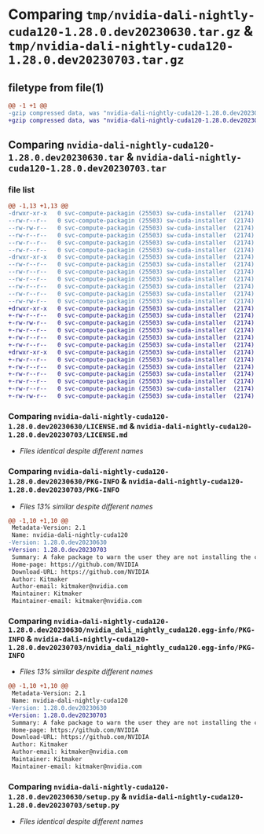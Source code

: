 # Comparing `tmp/nvidia-dali-nightly-cuda120-1.28.0.dev20230630.tar.gz` & `tmp/nvidia-dali-nightly-cuda120-1.28.0.dev20230703.tar.gz`

## filetype from file(1)

```diff
@@ -1 +1 @@
-gzip compressed data, was "nvidia-dali-nightly-cuda120-1.28.0.dev20230630.tar", last modified: Sat Jul  1 07:04:30 2023, max compression
+gzip compressed data, was "nvidia-dali-nightly-cuda120-1.28.0.dev20230703.tar", last modified: Mon Jul  3 10:24:35 2023, max compression
```

## Comparing `nvidia-dali-nightly-cuda120-1.28.0.dev20230630.tar` & `nvidia-dali-nightly-cuda120-1.28.0.dev20230703.tar`

### file list

```diff
@@ -1,13 +1,13 @@
-drwxr-xr-x   0 svc-compute-packagin (25503) sw-cuda-installer  (2174)        0 2023-07-01 07:04:30.863970 nvidia-dali-nightly-cuda120-1.28.0.dev20230630/
--rw-r--r--   0 svc-compute-packagin (25503) sw-cuda-installer  (2174)      459 2023-07-01 07:04:30.000000 nvidia-dali-nightly-cuda120-1.28.0.dev20230630/ERROR.txt
--rw-rw-r--   0 svc-compute-packagin (25503) sw-cuda-installer  (2174)    11336 2023-06-14 04:38:44.000000 nvidia-dali-nightly-cuda120-1.28.0.dev20230630/LICENSE.md
--rw-r--r--   0 svc-compute-packagin (25503) sw-cuda-installer  (2174)       27 2023-07-01 07:04:30.000000 nvidia-dali-nightly-cuda120-1.28.0.dev20230630/PACKAGE_NAME
--rw-r--r--   0 svc-compute-packagin (25503) sw-cuda-installer  (2174)     1668 2023-07-01 07:04:30.863970 nvidia-dali-nightly-cuda120-1.28.0.dev20230630/PKG-INFO
--rw-r--r--   0 svc-compute-packagin (25503) sw-cuda-installer  (2174)      286 2023-07-01 07:04:30.000000 nvidia-dali-nightly-cuda120-1.28.0.dev20230630/README.rst
-drwxr-xr-x   0 svc-compute-packagin (25503) sw-cuda-installer  (2174)        0 2023-07-01 07:04:30.863970 nvidia-dali-nightly-cuda120-1.28.0.dev20230630/nvidia_dali_nightly_cuda120.egg-info/
--rw-r--r--   0 svc-compute-packagin (25503) sw-cuda-installer  (2174)     1668 2023-07-01 07:04:30.000000 nvidia-dali-nightly-cuda120-1.28.0.dev20230630/nvidia_dali_nightly_cuda120.egg-info/PKG-INFO
--rw-r--r--   0 svc-compute-packagin (25503) sw-cuda-installer  (2174)      257 2023-07-01 07:04:30.000000 nvidia-dali-nightly-cuda120-1.28.0.dev20230630/nvidia_dali_nightly_cuda120.egg-info/SOURCES.txt
--rw-r--r--   0 svc-compute-packagin (25503) sw-cuda-installer  (2174)        1 2023-07-01 07:04:30.000000 nvidia-dali-nightly-cuda120-1.28.0.dev20230630/nvidia_dali_nightly_cuda120.egg-info/dependency_links.txt
--rw-r--r--   0 svc-compute-packagin (25503) sw-cuda-installer  (2174)       22 2023-07-01 07:04:30.000000 nvidia-dali-nightly-cuda120-1.28.0.dev20230630/nvidia_dali_nightly_cuda120.egg-info/top_level.txt
--rw-r--r--   0 svc-compute-packagin (25503) sw-cuda-installer  (2174)       38 2023-07-01 07:04:30.863970 nvidia-dali-nightly-cuda120-1.28.0.dev20230630/setup.cfg
--rw-rw-r--   0 svc-compute-packagin (25503) sw-cuda-installer  (2174)     4560 2023-06-14 04:38:44.000000 nvidia-dali-nightly-cuda120-1.28.0.dev20230630/setup.py
+drwxr-xr-x   0 svc-compute-packagin (25503) sw-cuda-installer  (2174)        0 2023-07-03 10:24:35.454620 nvidia-dali-nightly-cuda120-1.28.0.dev20230703/
+-rw-r--r--   0 svc-compute-packagin (25503) sw-cuda-installer  (2174)      459 2023-07-03 10:24:35.000000 nvidia-dali-nightly-cuda120-1.28.0.dev20230703/ERROR.txt
+-rw-rw-r--   0 svc-compute-packagin (25503) sw-cuda-installer  (2174)    11336 2023-06-14 10:03:35.000000 nvidia-dali-nightly-cuda120-1.28.0.dev20230703/LICENSE.md
+-rw-r--r--   0 svc-compute-packagin (25503) sw-cuda-installer  (2174)       27 2023-07-03 10:24:35.000000 nvidia-dali-nightly-cuda120-1.28.0.dev20230703/PACKAGE_NAME
+-rw-r--r--   0 svc-compute-packagin (25503) sw-cuda-installer  (2174)     1668 2023-07-03 10:24:35.453620 nvidia-dali-nightly-cuda120-1.28.0.dev20230703/PKG-INFO
+-rw-r--r--   0 svc-compute-packagin (25503) sw-cuda-installer  (2174)      286 2023-07-03 10:24:35.000000 nvidia-dali-nightly-cuda120-1.28.0.dev20230703/README.rst
+drwxr-xr-x   0 svc-compute-packagin (25503) sw-cuda-installer  (2174)        0 2023-07-03 10:24:35.453620 nvidia-dali-nightly-cuda120-1.28.0.dev20230703/nvidia_dali_nightly_cuda120.egg-info/
+-rw-r--r--   0 svc-compute-packagin (25503) sw-cuda-installer  (2174)     1668 2023-07-03 10:24:35.000000 nvidia-dali-nightly-cuda120-1.28.0.dev20230703/nvidia_dali_nightly_cuda120.egg-info/PKG-INFO
+-rw-r--r--   0 svc-compute-packagin (25503) sw-cuda-installer  (2174)      257 2023-07-03 10:24:35.000000 nvidia-dali-nightly-cuda120-1.28.0.dev20230703/nvidia_dali_nightly_cuda120.egg-info/SOURCES.txt
+-rw-r--r--   0 svc-compute-packagin (25503) sw-cuda-installer  (2174)        1 2023-07-03 10:24:35.000000 nvidia-dali-nightly-cuda120-1.28.0.dev20230703/nvidia_dali_nightly_cuda120.egg-info/dependency_links.txt
+-rw-r--r--   0 svc-compute-packagin (25503) sw-cuda-installer  (2174)       22 2023-07-03 10:24:35.000000 nvidia-dali-nightly-cuda120-1.28.0.dev20230703/nvidia_dali_nightly_cuda120.egg-info/top_level.txt
+-rw-r--r--   0 svc-compute-packagin (25503) sw-cuda-installer  (2174)       38 2023-07-03 10:24:35.454620 nvidia-dali-nightly-cuda120-1.28.0.dev20230703/setup.cfg
+-rw-rw-r--   0 svc-compute-packagin (25503) sw-cuda-installer  (2174)     4560 2023-06-14 10:03:35.000000 nvidia-dali-nightly-cuda120-1.28.0.dev20230703/setup.py
```

### Comparing `nvidia-dali-nightly-cuda120-1.28.0.dev20230630/LICENSE.md` & `nvidia-dali-nightly-cuda120-1.28.0.dev20230703/LICENSE.md`

 * *Files identical despite different names*

### Comparing `nvidia-dali-nightly-cuda120-1.28.0.dev20230630/PKG-INFO` & `nvidia-dali-nightly-cuda120-1.28.0.dev20230703/PKG-INFO`

 * *Files 13% similar despite different names*

```diff
@@ -1,10 +1,10 @@
 Metadata-Version: 2.1
 Name: nvidia-dali-nightly-cuda120
-Version: 1.28.0.dev20230630
+Version: 1.28.0.dev20230703
 Summary: A fake package to warn the user they are not installing the correct package.
 Home-page: https://github.com/NVIDIA
 Download-URL: https://github.com/NVIDIA
 Author: Kitmaker
 Author-email: kitmaker@nvidia.com
 Maintainer: Kitmaker
 Maintainer-email: kitmaker@nvidia.com
```

### Comparing `nvidia-dali-nightly-cuda120-1.28.0.dev20230630/nvidia_dali_nightly_cuda120.egg-info/PKG-INFO` & `nvidia-dali-nightly-cuda120-1.28.0.dev20230703/nvidia_dali_nightly_cuda120.egg-info/PKG-INFO`

 * *Files 13% similar despite different names*

```diff
@@ -1,10 +1,10 @@
 Metadata-Version: 2.1
 Name: nvidia-dali-nightly-cuda120
-Version: 1.28.0.dev20230630
+Version: 1.28.0.dev20230703
 Summary: A fake package to warn the user they are not installing the correct package.
 Home-page: https://github.com/NVIDIA
 Download-URL: https://github.com/NVIDIA
 Author: Kitmaker
 Author-email: kitmaker@nvidia.com
 Maintainer: Kitmaker
 Maintainer-email: kitmaker@nvidia.com
```

### Comparing `nvidia-dali-nightly-cuda120-1.28.0.dev20230630/setup.py` & `nvidia-dali-nightly-cuda120-1.28.0.dev20230703/setup.py`

 * *Files identical despite different names*

